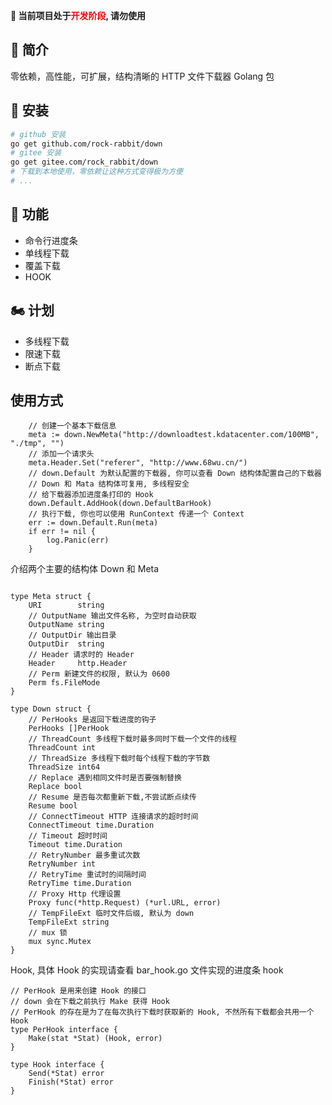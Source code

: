 **🥳 当前项目处于<font color=red>开发阶段</font>, 请勿使用**

## 🎤 简介
零依赖，高性能，可扩展，结构清晰的 HTTP 文件下载器 Golang 包

## 🎊 安装
``` bash
# github 安装
go get github.com/rock-rabbit/down
# gitee 安装
go get gitee.com/rock_rabbit/down
# 下载到本地使用，零依赖让这种方式变得极为方便
# ...
```

## 🎉 功能
- 命令行进度条
- 单线程下载
- 覆盖下载
- HOOK

## 🏍️ 计划
- 多线程下载
- 限速下载
- 断点下载

## 使用方式
``` golang
	// 创建一个基本下载信息
	meta := down.NewMeta("http://downloadtest.kdatacenter.com/100MB", "./tmp", "")
	// 添加一个请求头
	meta.Header.Set("referer", "http://www.68wu.cn/")
	// down.Default 为默认配置的下载器, 你可以查看 Down 结构体配置自己的下载器
	// Down 和 Mata 结构体可复用, 多线程安全
	// 给下载器添加进度条打印的 Hook
	down.Default.AddHook(down.DefaultBarHook)
	// 执行下载, 你也可以使用 RunContext 传递一个 Context
	err := down.Default.Run(meta)
	if err != nil {
		log.Panic(err)
	}
```
介绍两个主要的结构体 Down 和 Meta
``` golang

type Meta struct {
	URI        string
    // OutputName 输出文件名称, 为空时自动获取
	OutputName string
    // OutputDir 输出目录
	OutputDir  string
    // Header 请求时的 Header
	Header     http.Header
	// Perm 新建文件的权限, 默认为 0600
	Perm fs.FileMode
}

type Down struct {
	// PerHooks 是返回下载进度的钩子
	PerHooks []PerHook
	// ThreadCount 多线程下载时最多同时下载一个文件的线程
	ThreadCount int
	// ThreadSize 多线程下载时每个线程下载的字节数
	ThreadSize int64
	// Replace 遇到相同文件时是否要强制替换
	Replace bool
	// Resume 是否每次都重新下载,不尝试断点续传
	Resume bool
	// ConnectTimeout HTTP 连接请求的超时时间
	ConnectTimeout time.Duration
	// Timeout 超时时间
	Timeout time.Duration
	// RetryNumber 最多重试次数
	RetryNumber int
	// RetryTime 重试时的间隔时间
	RetryTime time.Duration
	// Proxy Http 代理设置
	Proxy func(*http.Request) (*url.URL, error)
	// TempFileExt 临时文件后缀, 默认为 down
	TempFileExt string
	// mux 锁
	mux sync.Mutex
}
```

Hook, 具体 Hook 的实现请查看 bar_hook.go 文件实现的进度条 hook
``` golang
// PerHook 是用来创建 Hook 的接口
// down 会在下载之前执行 Make 获得 Hook
// PerHook 的存在是为了在每次执行下载时获取新的 Hook, 不然所有下载都会共用一个 Hook
type PerHook interface {
	Make(stat *Stat) (Hook, error)
}

type Hook interface {
	Send(*Stat) error
	Finish(*Stat) error
}
```